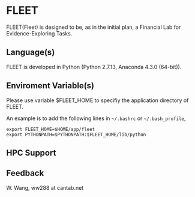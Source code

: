 
# FLEET

FLEET(Fleet) is designed to be, as in the initial plan, a Financial Lab for Evidence-Exploring Tasks.

## Language(s)

FLEET is developed in Python (Python 2.7.13, Anaconda 4.3.0 (64-bit)).

## Enviroment Variable(s)

Please use variable $FLEET_HOME to specifiy the application directory of FLEET.

An example is to add the following lines in `~/.bashrc` or `~/.bash_profile`,

```
export FLEET_HOME=$HOME/app/fleet
export PYTHONPATH=$PYTHONPATH:$FLEET_HOME/lib/python
```

## HPC Support



## Feedback

W. Wang, ww288 at cantab.net


